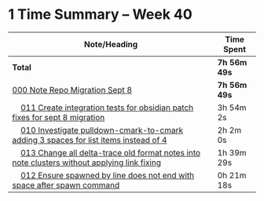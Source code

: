# 1 Time Summary – Week 40

|Note/Heading|Time Spent|
|------------|----------|
|**Total**|**7h 56m 49s**|
|[000 Note Repo Migration Sept 8](../../../../../../lan/tasks/2025/000%20Note%20Repo%20Migration%20Sept%208/000%20Note%20Repo%20Migration%20Sept%208.md)|**7h 56m 49s**|
|    [011 Create integration tests for obsidian patch fixes for sept 8 migration](../../../../../../lan/tasks/2025/000%20Note%20Repo%20Migration%20Sept%208/tasks/011%20Create%20integration%20tests%20for%20obsidian%20patch%20fixes%20for%20sept%208%20migration.md)|3h 54m 2s|
|    [010 Investigate pulldown-cmark-to-cmark adding 3 spaces for list items instead of 4](../../../../../../lan/tasks/2025/000%20Note%20Repo%20Migration%20Sept%208/investigations/010%20Investigate%20pulldown-cmark-to-cmark%20adding%203%20spaces%20for%20list%20items%20instead%20of%204.md)|2h 2m 0s|
|    [013 Change all delta-trace old format notes into note clusters without applying link fixing](../../../../../../lan/tasks/2025/000%20Note%20Repo%20Migration%20Sept%208/tasks/013%20Change%20all%20delta-trace%20old%20format%20notes%20into%20note%20clusters%20without%20applying%20link%20fixing.md)|1h 39m 29s|
|    [012 Ensure spawned by line does not end with space after spawn command](../../../../../../lan/tasks/2025/000%20Note%20Repo%20Migration%20Sept%208/tasks/012%20Ensure%20spawned%20by%20line%20does%20not%20end%20with%20space%20after%20spawn%20command.md)|0h 21m 18s|
